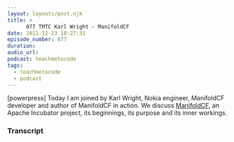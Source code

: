 ```yaml
---
layout: layouts/post.njk
title: >
      077 TMTC Karl Wright - ManifoldCF
date: 2011-12-23 18:27:31
episode_number: 077
duration: 
audio_url: 
podcast: teachmetocode
tags: 
  - teachmetocode
  - podcast
---
```


[powerpress] Today I am joined by Karl Wright, Nokia engineer, ManifoldCF developer and author of ManifoldCF in action. We discuss [ManifoldCF](http://incubator.apache.org/connectors/), an Apache Incubator project, its beginnings, its purpose and its inner workings.



### Transcript


